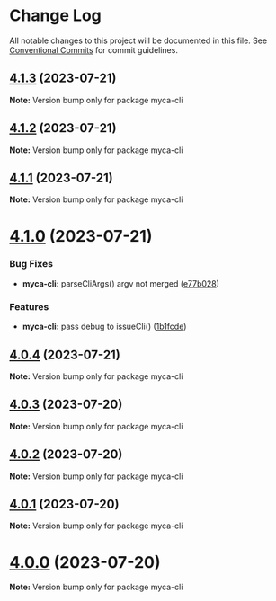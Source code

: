 # Change Log

All notable changes to this project will be documented in this file.
See [Conventional Commits](https://conventionalcommits.org) for commit guidelines.

## [4.1.3](https://github.com/waitingsong/node-myca/compare/v4.1.2...v4.1.3) (2023-07-21)

**Note:** Version bump only for package myca-cli





## [4.1.2](https://github.com/waitingsong/node-myca/compare/v4.1.1...v4.1.2) (2023-07-21)

**Note:** Version bump only for package myca-cli





## [4.1.1](https://github.com/waitingsong/node-myca/compare/v4.1.0...v4.1.1) (2023-07-21)

**Note:** Version bump only for package myca-cli





# [4.1.0](https://github.com/waitingsong/node-myca/compare/v4.0.4...v4.1.0) (2023-07-21)


### Bug Fixes

* **myca-cli:** parseCliArgs() argv not merged ([e77b028](https://github.com/waitingsong/node-myca/commit/e77b028a9881b725b19bc9e5d1a84924d47e5ae5))


### Features

* **myca-cli:** pass debug to issueCli() ([1b1fcde](https://github.com/waitingsong/node-myca/commit/1b1fcdebf4fe485e3b75333c99f35b71820d7743))





## [4.0.4](https://github.com/waitingsong/node-myca/compare/v4.0.3...v4.0.4) (2023-07-21)

**Note:** Version bump only for package myca-cli





## [4.0.3](https://github.com/waitingsong/node-myca/compare/v4.0.2...v4.0.3) (2023-07-20)

**Note:** Version bump only for package myca-cli





## [4.0.2](https://github.com/waitingsong/node-myca/compare/v4.0.1...v4.0.2) (2023-07-20)

**Note:** Version bump only for package myca-cli





## [4.0.1](https://github.com/waitingsong/node-myca/compare/v4.0.0...v4.0.1) (2023-07-20)

**Note:** Version bump only for package myca-cli





# [4.0.0](https://github.com/waitingsong/node-myca/compare/v3.2.0...v4.0.0) (2023-07-20)

**Note:** Version bump only for package myca-cli
